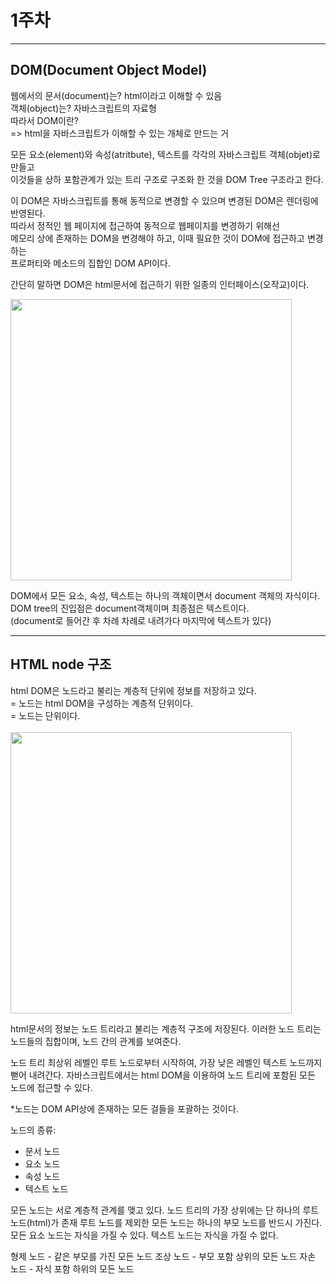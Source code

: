 # 1주차
-----------------------

## DOM(Document Object Model)

웹에서의 문서(document)는? html이라고 이해할 수 있음   
객체(object)는? 자바스크립트의 자료형   
따라서 DOM이란?   
=> html을 자바스크립트가 이해할 수 있는 개체로 만드는 거

모든 요소(element)와 속성(atritbute), 텍스트를 각각의 자바스크립트 객체(objet)로 만들고   
이것들을 상하 포함관계가 있는 트리 구조로 구조화 한 것을 DOM Tree 구조라고 한다.   

이 DOM은 자바스크립트를 통해 동적으로 변경할 수 있으며 변경된 DOM은 렌더링에 반영된다.   
따라서 정적인 웹 페이지에 접근하여 동적으로 웹페이지를 변경하기 위해선   
메모리 상에 존재하는 DOM을 변경해야 하고, 이때 필요한 것이 DOM에 접근하고 변경하는    
프로퍼티와 메소드의 집합인 DOM API이다.

간단히 말하면 DOM은 html문서에 접근하기 위한 일종의 인터페이스(오작교)이다.    
    
<img src="https://media.vlpt.us/images/kkm8314/post/de17c669-e3a6-41f8-90c0-cb1d9a9ab0dd/image.png" width="450px"></img><br/>
   
   
DOM에서 모든 요소, 속성, 텍스트는 하나의 객체이면서 document 객체의 자식이다.   
DOM tree의 진입점은 document객체이며 최종점은 텍스트이다.   
(document로 들어간 후 차례 차례로 내려가다 마지막에 텍스트가 있다)
   
------------
## HTML node 구조
   
html DOM은 노드라고 불리는 계층적 단위에 정보를 저장하고 있다.    
= 노드는 html DOM을 구성하는 계층적 단위이다.   
= 노드는 단위이다.
<br/>
<br/>
<img src="http://www.tcpschool.com/lectures/img_js_htmldom.png" width="450px"></img><br/>

html문서의 정보는 노드 트리라고 불리는 계층적 구조에 저장된다.
이러한 노드 트리는 노드들의 집합이며, 노드 간의 관계를 보여준다.

노드 트리 최상위 레벨인 루트 노드로부터 시작하여, 가장 낮은 레벨인 텍스트 노드까지 뻗어 내려간다.
자바스크립트에서는 html DOM을 이용하여 노드 트리에 포함된 모든 노드에 접근할 수 있다.

*노드는 DOM API상에 존재하는 모든 걸들을 포괄하는 것이다.
   
    
노드의 종류:
- 문서 노드
- 요소 노드
- 속성 노드
- 텍스트 노드
   
   
모든 노드는 서로 계층적 관계를 맺고 있다.
노드 트리의 가장 상위에는 단 하나의 루트 노드(html)가 존재 
루트 노드를 제외한 모든 노드는 하나의 부모 노드를 반드시 가진다.
모든 요소 노드는 자식을 가질 수 있다.
텍스트 노드는 자식을 가질 수 없다.


형제 노드 - 같은 부모를 가진 모든 노드
조상 노드 - 부모 포함 상위의 모든 노드
자손 노드 - 자식 포함 하위의 모든 노드
